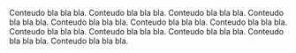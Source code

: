 Conteudo bla bla bla.
Conteudo bla bla bla.
Conteudo bla bla bla.
Conteudo bla bla bla.
Conteudo bla bla bla.
Conteudo bla bla bla.
Conteudo bla bla bla.
Conteudo bla bla bla.
Conteudo bla bla bla.
Conteudo bla bla bla.
Conteudo bla bla bla.
Conteudo bla bla bla.
